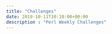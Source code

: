 ```yaml
---
title: "Challenges"
date: 2019-10-11T10:10:00+00:00
description : "Perl Weekly Challenges"
---
```


